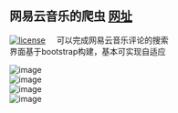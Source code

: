 ## 网易云音乐的爬虫 [网址](http://jhinwins.top/CMSpider4web/)
[![license](https://img.shields.io/github/license/mashape/apistatus.svg)]()    
可以完成网易云音乐评论的搜索    
界面基于bootstrap构建，基本可实现自适应    

![image](https://github.com/Jhinwins/cloudMusicSpider/blob/master/imgs/index.png)    
![image](https://github.com/Jhinwins/cloudMusicSpider/blob/master/imgs/comments_index.png)    
![image](https://github.com/Jhinwins/cloudMusicSpider/blob/master/imgs/search_comments.png)    
![image](https://github.com/Jhinwins/cloudMusicSpider/blob/master/imgs/comments.png)
